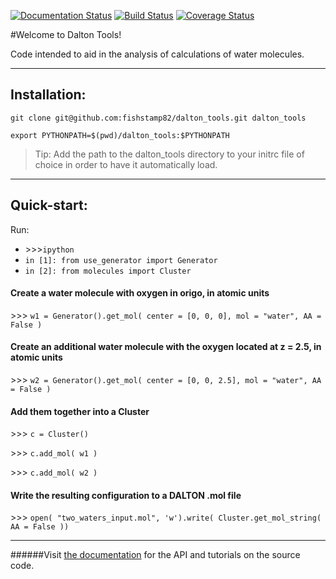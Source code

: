 [![Documentation Status](https://readthedocs.org/projects/dalton-tools/badge/?version=latest)](https://readthedocs.org/projects/dalton-tools/?badge=latest)
[![Build Status](https://travis-ci.org/fishstamp82/dalton_tools.svg?branch=master)](https://travis-ci.org/fishstamp82/dalton_tools)
[![Coverage Status](https://img.shields.io/coveralls/fishstamp82/dalton_tools.svg)](https://coveralls.io/r/fishstamp82/dalton_tools?branch=master)

#Welcome to Dalton Tools!

Code intended to aid in the analysis of calculations of water molecules.
___

## Installation:

`git clone git@github.com:fishstamp82/dalton_tools.git dalton_tools`

`export PYTHONPATH=$(pwd)/dalton_tools:$PYTHONPATH`

> Tip: Add the path to the dalton_tools directory to your initrc file of choice in order to have it automatically load.

_______

## Quick-start:


Run:

* \>>>`ipython`
* `in [1]: from use_generator import Generator`
* `in [2]: from molecules import Cluster`

#### Create a water molecule with oxygen in origo, in atomic units
\>>> `w1 = Generator().get_mol( center = [0, 0, 0], mol = "water", AA = False )`

#### Create an additional water molecule with the oxygen located at z = 2.5, in atomic units
\>>> `w2 = Generator().get_mol( center = [0, 0, 2.5], mol = "water", AA = False )`

#### Add them together into a Cluster

\>>> `c = Cluster()`

\>>> `c.add_mol( w1 )`

\>>> `c.add_mol( w2 )`

#### Write the resulting configuration to a DALTON .mol file

\>>> `open( "two_waters_input.mol", 'w').write( Cluster.get_mol_string( AA = False ))`


**********

######Visit [the documentation](http://dalton-tools.readthedocs.org/en/latest) for the API and tutorials on the source code.
